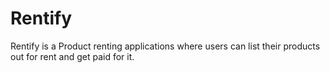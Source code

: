 # Rentify
Rentify is a Product renting applications where users can list their products out for rent and get paid for it.
